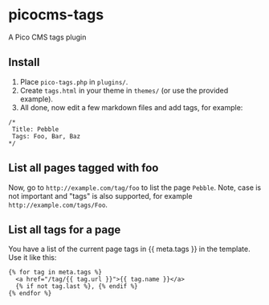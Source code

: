 # picocms-tags

A Pico CMS tags plugin

## Install

1. Place `pico-tags.php` in `plugins/`.
2. Create `tags.html` in your theme in `themes/` (or use the provided example).
3. All done, now edit a few markdown files and add tags, for example:

```
/*
 Title: Pebble
 Tags: Foo, Bar, Baz
*/
```

## List all pages tagged with foo

Now, go to `http://example.com/tag/foo` to list the page `Pebble`. Note, case is not important and "tags" 
is also supported, for example `http://example.com/tags/Foo`.

## List all tags for a page

You have a list of the current page tags in {{ meta.tags }} in the template. Use it like this:

```
{% for tag in meta.tags %}
  <a href="/tag/{{ tag.url }}">{{ tag.name }}</a>
  {% if not tag.last %}, {% endif %}
{% endfor %}
```
